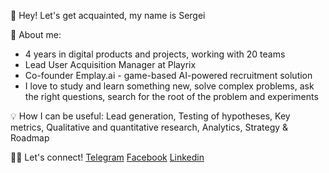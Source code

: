 👋 Hey!
Let's get acquainted, my name is Sergei

💼 About me:
- 4 years in digital products and projects, working with 20 teams
- Lead User Acquisition Manager at Playrix
- Co-founder Emplay.ai - game-based AI-powered recruitment solution
- I love to study and learn something new, solve complex problems, ask the right questions, search for the root of the problem and experiments

💡 How I can be useful:
Lead generation, Testing of hypotheses, Key metrics, Qualitative and quantitative research, Analytics, Strategy & Roadmap

🤜🤛 Let's connect!
[Telegram](https://t.me/melcepera)
[Facebook](https://facebook.com/melchugov)
[Linkedin](https://www.linkedin.com/in/melchugov)

<!---
melcepera/melcepera is a ✨ special ✨ repository because its `README.md` (this file) appears on your GitHub profile.
You can click the Preview link to take a look at your changes.
--->
